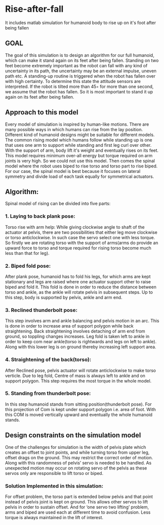 # Rise-after-fall
It includes matlab simulation for humanoid body to rise up on it's foot after being fallen 

## GOAL
The goal of this simulation is to design an algorithm for our full humanoid, which can make it
stand again on its feet after being fallen.
Standing on two feet become extremely important as the robot can fall with any kind of
uncertainty in its path, the uncertainty may be an external impulse, uneven path etc. A
standing-up routine is triggered when the robot has fallen over with high certainty. To determine
this state the attitude sensors are interpreted. If the robot is tilted more than 45◦ for more than
one second, we assume that the robot has fallen.
So it is most important to stand it up again on its feet after being fallen.

## Approach to this model
Every model of simulation is inspired by human-like motions.
There are many possible ways in which humans can rise from the lay position. Different kind of
humanoid designs might be suitable for different models.
The common rising model which humans follow while standing up is one that uses one arm to
support while standing and first leg curl over other. With the support of arm, body lift it's weight
and eventually rises on its feet.
This model requires minimum over-all energy but torque required on arm joints is very high.
So we could not use this model.
Then comes the spinal model where the robot uses biped to rise torso and torso part to rise
biped. For our case, the spinal model is best because it focuses on lateral symmetry and divide
load of each task equally for symmetrical actuators.

## Algorithm:
Spinal model of rising can be divided into five parts:
### 1. Laying to back plank pose: 
Torso rise with arm help: While giving clockwise angle to shaft
of the actuator at pelvis, there are two possibilities that either leg move clockwise or torso
anticlockwise. In such case the servo select one with less torque.
So firstly we are rotating torso with the support of arms(arms do provide an upward force to
torso and torque required for rising torso become much less than that for leg).

### 2. Biped fold pose: 
After plank pose, humanoid has to fold his legs, for which arms are kept
stationary and legs are raised where one actuator support other to raise biped and fold it. This
fold is done in order to reduce the distance between torso and ankle, as the ankle will rotate
pelvis in subsequent steps. Up to this step, body is supported by pelvis, ankle and arm end.

### 3. Reclined thunderbolt pose: 
This step involves arm and ankle balancing and pelvis motion in
an arc. This is done in order to increase area of support polygon while back straightening. Back
straightening involves detaching of arm end from ground, so toppling changes increases. Leg
fold is taken left to ankle in order to keep com near ankle(torso is rightwards and legs on left to
ankle). Along with this lower leg is on ground thereby increasing left support area.

### 4. Straightening of the back(torso):
After Reclined pose, pelvis actuator will rotate
anticlockwise to make torso verticle. Due to leg fold, Centre of mass is always left to ankle and
on support polygon. This step requires the most torque in the whole model.

### 5. Standing from thunderbolt pose: 
In this step humanoid stands from sitting
position(thunderbolt pose). For this projection of Com is kept under support polygon i.e. area of
foot. With this COM is moved vertically upward and eventually the whole humanoid stands.

## Design constraints on the simulation model
One of the challenges for simulation is the width of pelvis plate which creates an offset to joint
points, and while turning torso from upper leg, offset drags on the ground.
This may restrict the correct order of motion.
Along with this randomness of pelvis’ servo is needed to be handled. As unexpected motion
may occur on rotating servo of the pelvis as these servos only are responsible to lift torso or
biped.
### Solution Implemented in this simulation: 
For offset problem, the torso part is extended below
pelvis and that point instead of pelvis joint is kept on ground. This allows other servos to lift
pelvis in order to sustain offset.
And for ‘one servo two lifting’ problem, arms and biped are used each at different time to avoid
confusion. Less torque is always maintained in the lift of interest.
